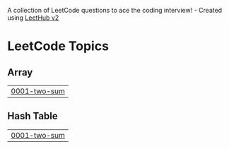 A collection of LeetCode questions to ace the coding interview! - Created using [LeetHub v2](https://github.com/arunbhardwaj/LeetHub-2.0)
<!---LeetCode Topics Start-->
# LeetCode Topics
## Array
|  |
| ------- |
| [0001-two-sum](https://github.com/kubendranl/Leetcode/tree/master/0001-two-sum) |
## Hash Table
|  |
| ------- |
| [0001-two-sum](https://github.com/kubendranl/Leetcode/tree/master/0001-two-sum) |
<!---LeetCode Topics End-->